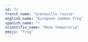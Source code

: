 ```yaml
---
id: 71
french_name: "Grenouille rousse"
english_name: "European common frog"
spanish_name: ""
scientific_name: "Rana temporaria"
emoji: "frog"
---
```

